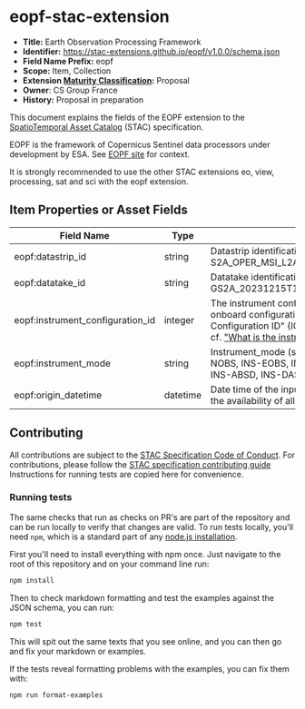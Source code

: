 # eopf-stac-extension

- **Title:** Earth Observation Processing Framework
- **Identifier:** [<https://stac-extensions.github.io/eopf/v1.0.0/schema.json>](https://github.com/CS-SI/eopf-stac-extension/raw/refs/tags/v1.1.0/json-schema/schema.json)
- **Field Name Prefix:** eopf
- **Scope:** Item, Collection
- **Extension [Maturity Classification](https://github.com/radiantearth/stac-spec/tree/master/extensions/README.md#extension-maturity):** Proposal
- **Owner**: CS Group France
- **History:** Proposal in preparation

This document explains the fields of the EOPF extension to the
[SpatioTemporal Asset Catalog](https://github.com/radiantearth/stac-spec) (STAC) specification.

EOPF is the framework of Copernicus Sentinel data processors under development by ESA.
See [EOPF site](https://eopf.copernicus.eu/) for context.

It is strongly recommended to use the other STAC extensions eo, view, processing, sat and sci with the eopf extension.

## Item Properties or Asset Fields

| Field Name               | Type                                                   | Description                      |
| ------------------------ | ------------------------------------------------------ | -------------------------------- |
| eopf:datastrip_id       | string                                                 | Datastrip identification (specific to Sentinel-2). Example: S2A_OPER_MSI_L2A_DS_2APS_20240308T143352_S20240308T101546_N05.10|
| eopf:datatake_id        | string                                                 | Datatake identification. Examples: for S1, datatake_id = 12032; for S2, datatake_id = GS2A_20231215T103431_044292_N05.10     |
| eopf:instrument_configuration_id    | integer                                     | The instrument configuration ID is specific to S1 SAR instrument and refers to the onboard configuration. Each version of it has a specific identifier called "Instrument Configuration ID" (ICID) corresponding to a specific number. For more information, cf. ["What is the instrument configuration ID (ICID) ?"](https://sar-mpc.eu/about/faq/) |
| eopf:instrument_mode     | string                                                 | Instrument_mode (specific to Sentinel-2). Supports all datatake_type values: INS-NOBS, INS-EOBS, INS-DASC, INS-ABSR, INS-VIC, INS-RAW, INS-TST, INS-NOBD, INS-ABSD, INS-DASD, INS-VICD |
| eopf:origin_datetime     | datetime                                               | Date time of the input data considered to create the item. Example: for PRIP, time of the availability of all CADU data on the CADIP/XBIP                             |

## Contributing

All contributions are subject to the
[STAC Specification Code of Conduct](https://github.com/radiantearth/stac-spec/blob/master/CODE_OF_CONDUCT.md).
For contributions, please follow the
[STAC specification contributing guide](https://github.com/radiantearth/stac-spec/blob/master/CONTRIBUTING.md) Instructions
for running tests are copied here for convenience.

### Running tests

The same checks that run as checks on PR's are part of the repository and can be run locally to verify that changes are valid. 
To run tests locally, you'll need `npm`, which is a standard part of any [node.js installation](https://nodejs.org/en/download/).

First you'll need to install everything with npm once. Just navigate to the root of this repository and on 
your command line run:
```bash
npm install
```

Then to check markdown formatting and test the examples against the JSON schema, you can run:
```bash
npm test
```

This will spit out the same texts that you see online, and you can then go and fix your markdown or examples.

If the tests reveal formatting problems with the examples, you can fix them with:
```bash
npm run format-examples
```
